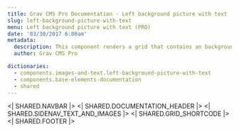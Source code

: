 ```yaml
---
title: Grav CMS Pro Documentation - Left background picture with text
slug: left-background-picture-with-text
menu: Left background picture with text (PRO)
date: '03/30/2017 6:00am'
metadata:
  description: This component renders a grid that contains an background picture placed on the left and a description text on the left
  author: Grav CMS Pro

dictionaries:
  - components.images-and-text.left-background-picture-with-text
  - components.base-elements-documentation
  - shared
---
```


<| SHARED.NAVBAR |>
<| SHARED.DOCUMENTATION_HEADER |>
<| SHARED.SIDENAV_TEXT_AND_IMAGES |>
<| SHARED.GRID_SHORTCODE |>
<| SHARED.FOOTER |>
